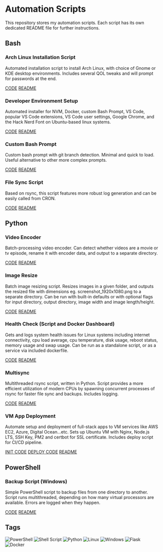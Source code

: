 # Automation Scripts

This repository stores my automation scripts. Each script has its own dedicated README file for further instructions.

## Bash

### Arch Linux Installation Script

Automated installation script to install Arch Linux, with choice of Gnome or KDE desktop environments. Includes several QOL tweaks and will prompt for passwords at the end.

[CODE](https://raw.githubusercontent.com/merogersdev/automation/main/bash/arch_install/arch_install.sh)
[README](https://github.com/merogersdev/automation/blob/main/bash/arch_install/README.md)

### Developer Environment Setup

Automated installer for NVM, Docker, custom Bash Prompt, VS Code, popular VS Code extensions, VS Code user settings, Google Chrome, and the Hack Nerd Font on Ubuntu-based linux systems.

[CODE](https://raw.githubusercontent.com/merogersdev/automation/main/bash/dev_setup/dev_setup.sh)
[README](https://github.com/merogersdev/automation/blob/main/bash/dev_setup/dev_setup.md)

### Custom Bash Prompt

Custom bash prompt with git branch detection. Minimal and quick to load. Useful alternative to other more complex prompts.

[CODE](https://raw.githubusercontent.com/merogersdev/automation/main/bash/prompt/prompt.sh)
[README](https://github.com/merogersdev/automation/blob/main/bash/prompt/prompt.md)

### File Sync Script

Based on rsync, this script features more robust log generation and can be easily called from CRON.

[CODE](https://raw.githubusercontent.com/merogersdev/automation/main/bash/sync/sync.sh)
[README](https://github.com/merogersdev/automation/blob/main/bash/sync/sync.md)

## Python

### Video Encoder

Batch-processing video encoder. Can detect whether videos are a movie or tv episode, rename it with encoder data, and output to a separate directory.

[CODE](https://raw.githubusercontent.com/merogersdev/automation/main/python/encoder/encoder.py)
[README](https://github.com/merogersdev/automation/blob/main/python/encoder/README.md)

### Image Resize

Batch image resizing script. Resizes images in a given folder, and outputs the resized file with dimensions eg. screenshot_1920x1080.png to a separate directory. Can be run with built-in defaults or with optional flags for input directory, output directory, image width and image length/height.

[CODE](https://raw.githubusercontent.com/merogersdev/automation/main/python/image/resize/image_resize.py)
[README](https://github.com/merogersdev/automation/blob/main/python/image/resize/README.md)

### Health Check (Script and Docker Dashboard)

Gets and logs system health issues for Linux systems including internet connectivity, cpu load average, cpu temperature, disk usage, reboot status, memory usage and swap usage. Can be run as a standalone script, or as a service via included dockerfile.

[CODE](https://raw.githubusercontent.com/merogersdev/automation/main/python/healthcheck/healthcheck.py)
[README](https://github.com/merogersdev/automation/blob/main/python/healthcheck/README.md)

### Multisync

Multithreaded rsync script, written in Python. Script provides a more efficient utilization of modern CPUs by spawning concurrent processes of rsync for faster file sync and backups. Includes logging.

[CODE](https://raw.githubusercontent.com/merogersdev/automation/main/python/multisync/multisync.py)
[README](https://github.com/merogersdev/automation/blob/main/python/multisync/README.md)

### VM App Deployment

Automate setup and deployment of full-stack apps to VM services like AWS EC2, Azure, Digital Ocean...etc. Sets up Ubuntu VM with Nginx, Node.js LTS, SSH Key, PM2 and certbot for SSL certificate. Includes deploy script for CI/CD pipeline.

[INIT CODE](https://raw.githubusercontent.com/merogersdev/automation/main/bash/vm/init.sh)
[DEPLOY CODE](https://raw.githubusercontent.com/merogersdev/automation/main/bash/vm/deploy.sh)
[README](https://github.com/merogersdev/automation/blob/main/bash/vm/README.md)

## PowerShell

### Backup Script (Windows)

Simple PowerShell script to backup files from one directory to another. Script runs multithreaded, depending on how many virtual processors are available. Errors are logged when they happen.

[CODE](https://raw.githubusercontent.com/merogersdev/automation/main/powershell/backup/backup.ps1)
[README](https://github.com/merogersdev/automation/blob/main/powershell/backup/README.md)

## Tags

![PowerShell](https://img.shields.io/badge/PowerShell-%235391FE.svg?style=for-the-badge&logo=powershell&logoColor=white)
![Shell Script](https://img.shields.io/badge/shell_script-%23121011.svg?style=for-the-badge&logo=gnu-bash&logoColor=white)
![Python](https://img.shields.io/badge/python-3670A0?style=for-the-badge&logo=python&logoColor=ffdd54)
![Linux](https://img.shields.io/badge/Linux-FCC624?style=for-the-badge&logo=linux&logoColor=black)
![Windows](https://img.shields.io/badge/Windows-0078D6?style=for-the-badge&logo=windows&logoColor=white)
![Flask](https://img.shields.io/badge/flask-%23000.svg?style=for-the-badge&logo=flask&logoColor=white)
![Docker](https://img.shields.io/badge/docker-%230db7ed.svg?style=for-the-badge&logo=docker&logoColor=white)
